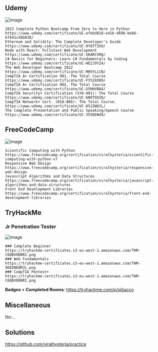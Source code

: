 ## Udemy
![image](https://user-images.githubusercontent.com/1983431/142739428-18c57a4f-bba3-427d-af53-03ef021e7451.png)

```
2022 Complete Python Bootcamp From Zero to Hero in Python
https://www.udemy.com/certificate/UC-efebd818-e41b-4698-beb6-67641c48b038/
Ethereum and Solidity: The Complete Developer's Guide
https://www.udemy.com/certificate/UC-9YQTT35U/
Node with React: Fullstack Web Development
https://www.udemy.com/certificate/UC-XKARCVRQ/
C# Basics for Beginners: Learn C# Fundamentals by Coding
https://www.udemy.com/certificate/UC-HE2J9YZ4/
The Web Developer Bootcamp 2022
https://www.udemy.com/certificate/UC-MH5YLLCN/
CompTIA A+ Certification 901. The Total Course
https://www.udemy.com/certificate/UC-FY528X09/
CompTIA A+ Certification 902. The Total Course
https://www.udemy.com/certificate/UC-G5HHVBA4/
CompTIA Security+ Certification (SY0-401): The Total Course
https://www.udemy.com/certificate/UC-6NOT9XIQ/
CompTIA Network+ Cert. (N10-006): The Total Course.
https://www.udemy.com/certificate/UC-O52ZWOJL/
The Complete Presentation and Public Speaking/Speech Course
https://www.udemy.com/certificate/UC-35SNIW49/
```

## FreeCodeCamp
![image](https://user-images.githubusercontent.com/1983431/142739620-6bb434fd-4d17-45ac-b989-e81685ed4deb.png)

```
Scientific Computing with Python
https://www.freecodecamp.org/certification/viralhysteria/scientific-computing-with-python-v7
Responsive Web Design
https://www.freecodecamp.org/certification/viralhysteria/responsive-web-design
Javascript Algorithms and Data Structures
https://www.freecodecamp.org/certification/viralhysteria/javascript-algorithms-and-data-structures
Front End Development Libraries
https://www.freecodecamp.org/certification/viralhysteria/front-end-development-libraries
```

## TryHackMe

### Jr Penetration Tester
![image](https://tryhackme-certificates.s3-eu-west-1.amazonaws.com/THM-UDPFMPD0SZ.png)

```
### Complete Beginner
https://tryhackme-certificates.s3-eu-west-1.amazonaws.com/THM-C6QBV0DNRI.png
### Web Fundamentals
https://tryhackme-certificates.s3-eu-west-1.amazonaws.com/THM-XKEDNDQMJL.png
### CompTIA Pentest+
https://tryhackme-certificates.s3-eu-west-1.amazonaws.com/THM-C6QBV0DNRI.png
```

**Badges + Completed Rooms**: https://tryhackme.com/p/pibacco

## Miscellaneous
tbc...

## Solutions
https://github.com/viralhysteria/practice



